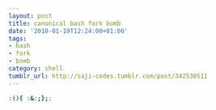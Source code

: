 ```yaml
---
layout: post
title: canonical bash fork bomb
date: '2010-01-19T12:24:00+01:00'
tags:
- bash
- fork
- bomb
category: shell
tumblr_url: http://saji-codes.tumblr.com/post/342530511
---
```

```sh
:(){ :&:;};:
```
